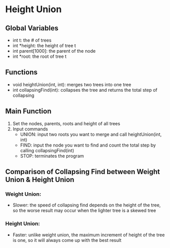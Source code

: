 # Height Union

## Global Variables
* int t: the # of trees
* int *height: the height of tree t
* int parent[1000]: the parent of the node
* int *root: the root of tree t

## Functions
* void heightUnion(int, int): merges two trees into one tree
* int collapsingFind(int): collapses the tree and returns the total step of collapsing

## Main Function
1. Set the nodes, parents, roots and height of all trees
2. Input commands
    * UNION: input two roots you want to merge and call heightUnion(int, int)
    * FIND: input the node you want to find and count the total step by calling collapsingFind(int)
    * STOP: terminates the program

## Comparison of Collapsing Find between Weight Union & Height Union
### Weight Union:
* Slower: the speed of collapsing find depends on the height of the tree, so the worse result may occur when the lighter tree is a skewed tree
### Height Union:
* Faster: unlike weight union, the maximum increment of height of the tree is one, so it will always come up with the best result